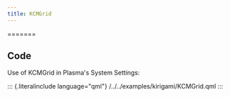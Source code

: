 ```yaml
---
title: KCMGrid
---
```

=======

Code
----

Use of KCMGrid in Plasma\'s System Settings:

::: {.literalinclude language="qml"}
/../../examples/kirigami/KCMGrid.qml
:::
